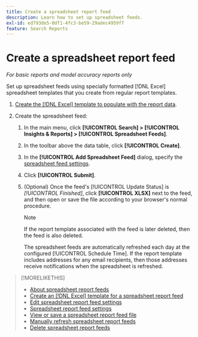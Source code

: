 ```yaml
---
title: Create a spreadsheet report feed
description: Learn how to set up spreadsheet feeds.
exl-id: ed793de5-0df1-4fc3-be59-29adec4959f7
feature: Search Reports
---
```

# Create a spreadsheet report feed

*For basic reports and model accuracy reports only*

Set up spreadsheet feeds using specially formatted [!DNL Excel] spreadsheet templates that you create from regular report templates.

1. [Create the [!DNL Excel] template to populate with the report data](spreadsheet-feed-create-excel-template.md).

2. Create the spreadsheet feed:
   
   1. In the main menu, click **[!UICONTROL Search] > [!UICONTROL Insights & Reports] > [!UICONTROL Spreadsheet Feeds]**.
   
   1. In the toolbar above the data table, click **[!UICONTROL Create]**.
   
   1. In the **[!UICONTROL Add Spreadsheet Feed]** dialog, specify the [spreadsheet feed settings](spreadsheet-feed-settings.md).
   
   1. Click **[!UICONTROL Submit]**.
   
   1. (Optional) Once the feed's [!UICONTROL Update Status] is *[!UICONTROL Finished]*, click **[!UICONTROL XLSX]** next to the feed, and then open or save the file according to your browser's normal procedure.

      >[!NOTE]
      >
      >If the report template associated with the feed is later deleted, then the feed is also deleted.

      The spreadsheet feeds are automatically refreshed each day at the configured [!UICONTROL Schedule Time]. If the report template includes addresses for any email recipients, then those addresses receive notifications when the spreadsheet is refreshed.

>[!MORELIKETHIS]
>
>* [About spreadsheet report feeds](spreadsheet-feed-about.md)
>* [Create an [!DNL Excel] template for a spreadsheet report feed](spreadsheet-feed-create-excel-template.md)
>* [Edit spreadsheet report feed settings](spreadsheet-feed-edit.md)
>* [Spreadsheet report feed settings](spreadsheet-feed-settings.md)
>* [View or save a spreadsheet report feed file](spreadsheet-feed-view-or-save.md)
>* [Manually refresh spreadsheet report feeds](spreadsheet-feed-refresh.md)
>* [Delete spreadsheet report feeds](spreadsheet-feed-delete.md)
